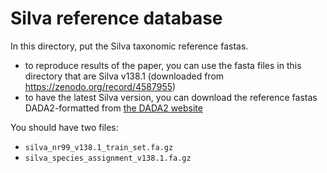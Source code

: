 # Silva reference database

In this directory, put the Silva taxonomic reference fastas.
- to reproduce results of the paper, you can use the fasta files in this directory that are Silva v138.1 (downloaded from https://zenodo.org/record/4587955)
- to have the latest Silva version, you can download the reference fastas DADA2-formatted from [the DADA2 website](https://benjjneb.github.io/dada2/training.html)

You should have two files:
- `silva_nr99_v138.1_train_set.fa.gz`
- `silva_species_assignment_v138.1.fa.gz`